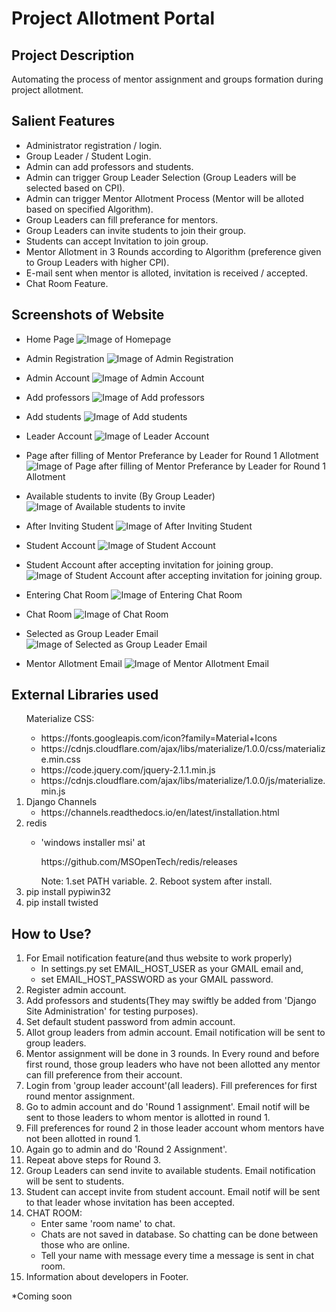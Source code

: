 # Project Allotment Portal

## Project Description
Automating the process of mentor assignment and groups formation during project allotment.

## Salient Features
* Administrator registration / login.
* Group Leader / Student Login.
* Admin can add professors and students.
* Admin can trigger Group Leader Selection (Group Leaders will be selected based on CPI).
* Admin can trigger Mentor Allotment Process (Mentor will be alloted based on specified Algorithm).
* Group Leaders can fill preferance for mentors.
* Group Leaders can invite students to join their group.
* Students can accept Invitation to join group.
* Mentor Allotment in 3 Rounds according to Algorithm (preference given to Group Leaders with higher CPI).
* E-mail sent when mentor is alloted, invitation is received / accepted.
* Chat Room Feature.

## Screenshots of Website

* Home Page
![Image of Homepage](https://drive.google.com/uc?export=view&id=1UMyBBABnnXFTSuMWQVD-v85IlknSh6xH)

* Admin Registration
![Image of Admin Registration](https://drive.google.com/uc?export=view&id=1M9Qc_i5ZzYwLUYnAtHnFR-pOll7l3Ew9)

* Admin Account
![Image of Admin Account](https://drive.google.com/uc?export=view&id=1UXq7-YeCZ4IagKmJeXhZiv5MycgG068r)

* Add professors
![Image of Add professors](https://drive.google.com/uc?export=view&id=1AORyOqX5jlOfhD3i7TRgAGqSGXNcvTPm)

* Add students
![Image of Add students](https://drive.google.com/uc?export=view&id=1ifVgzJ9wj3FGr7rb4g6FoAr_Cv6u_kpv)

* Leader Account
![Image of Leader Account](https://drive.google.com/uc?export=view&id=1ho8NA6G7w1yZCYFQ3qaQXI-rVp6oAbxm)

* Page after filling of Mentor Preferance by Leader for Round 1 Allotment
![Image of Page after filling of Mentor Preferance by Leader for Round 1 Allotment](https://drive.google.com/uc?export=view&id=1iQpQtv_54OMHlSH7S0sA414HXz_Kt2RI)

* Available students to invite (By Group Leader)
![Image of Available students to invite](https://drive.google.com/uc?export=view&id=1TamyIqwimnVal-khS0K1axMV-r2xj1BK)

* After Inviting Student
![Image of After Inviting Student](https://drive.google.com/uc?export=view&id=12WCN6qhV5bhy49N4qDWjysshK-UvbEWA)

* Student Account
![Image of Student Account](https://drive.google.com/uc?export=view&id=1D2lBpkeO35rmuU3FjniUQ8pePjs1MHfE)

* Student Account after accepting invitation for joining group.
![Image of Student Account after accepting invitation for joining group.](https://drive.google.com/uc?export=view&id=1vfMh8Fd6hfc909QwL6bpCsdsUGlMChkJ)

* Entering Chat Room
![Image of Entering Chat Room](https://drive.google.com/uc?export=view&id=1XhHPrZo1iTx8cAd_Rwg38tjO5yyOFxWK)

* Chat Room
![Image of Chat Room](https://drive.google.com/uc?export=view&id=1VCK-gOGp6K78RCBXxBGk05aoVR_ODJa4)

* Selected as Group Leader Email
![Image of Selected as Group Leader Email](https://drive.google.com/uc?export=view&id=112dbzHAtZw-RgXLv6woy672jiMVHrJWh)

* Mentor Allotment Email
![Image of Mentor Allotment Email](https://drive.google.com/uc?export=view&id=1tECJ0IccnLowaR1qK1zgNH4zLU3foA8V)

## External Libraries used
<ol>
<l1>
    Materialize CSS:
    <ul>
        <li>https://fonts.googleapis.com/icon?family=Material+Icons </li>
        <li>https://cdnjs.cloudflare.com/ajax/libs/materialize/1.0.0/css/materialize.min.css </li>
        <li>https://code.jquery.com/jquery-2.1.1.min.js</li>
        <li>https://cdnjs.cloudflare.com/ajax/libs/materialize/1.0.0/js/materialize.min.js</li>
    </ul>
</li>
<li>
    Django Channels
    <ul>
        <li>https://channels.readthedocs.io/en/latest/installation.html</li>
    </ul>
</li>
<li>
    redis
    <ul>
        <li><p>'windows installer msi' at</p> <p> https://github.com/MSOpenTech/redis/releases</p>
	Note: 
	1.set PATH variable.
	2. Reboot system after install.</li>
    </ul>
</li>
<li>pip install pypiwin32</li>
<li>pip install twisted</li>
</ol>

## How to Use?
<ol>
<li>
    For Email notification feature(and thus website to work properly)
    <ul>
    <li>In settings.py set EMAIL_HOST_USER as your GMAIL email and,</li>
    <li>set EMAIL_HOST_PASSWORD as your GMAIL password.</li>
    </ul>
</li>
<li>
    Register admin account.
</li>
    
<li>
    Add professors and students(They may swiftly be added from 'Django Site Administration' for testing purposes).
</li>
    
<li>
    Set default student password from admin account.
</li>
<li>
    Allot group leaders from admin account. Email notification will be sent to group leaders.
</li>
<li>
    Mentor assignment will be done in 3 rounds. In Every round and before first round, those group leaders who have not been allotted any mentor can fill preference from their account.
</li>
<li>
    Login from 'group leader account'(all leaders). Fill preferences for first round mentor assignment.
</li>
<li>
    Go to admin account and do 'Round 1 assignment'. Email notif will be sent to those leaders to whom mentor is allotted in round 1.
</li>
<li>
    Fill preferences for round 2 in those leader account whom mentors have not been allotted in round 1.
</li>
<li>
    Again go to admin and do 'Round 2 Assignment'.
</li>
<li>
Repeat above steps for Round 3.
</li>
<li>
Group Leaders can send invite to available students. Email notification will be sent to students.
</li>
<li>
Student can accept invite from student account. Email notif will be sent to that leader whose invitation has been accepted.
</li>
<li>
CHAT ROOM:
<ul>
<li> Enter same 'room name' to chat.</li>
<li> Chats are not saved in database. So chatting can be done between those who are online.
<li>Tell your name with message every time a message is sent in chat room.
</ul>
</li>
<li>
    Information about developers in Footer.
</li>
</ol>
*Coming soon
